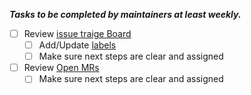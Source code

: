 _**Tasks to be completed by maintainers at least weekly.**_
<!-- Title the issue as "<ISO date> Maintainer Tasks" e.g. "2027-07-09 Maintainer Tasks" -->

- [ ] Review [issue traige Board](https://gitlab.com/gitlab-data/permifrost/-/boards/4648238)
    - [ ] Add/Update [labels](https://gitlab.com/gitlab-data/permifrost/-/labels?subscribed=true)
    - [ ] Make sure next steps are clear and assigned
- [ ] Review [Open MRs](https://gitlab.com/gitlab-data/permifrost/-/merge_requests)
    - [ ] Make sure next steps are clear and assigned
